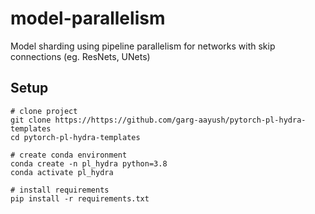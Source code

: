# model-parallelism
Model sharding using pipeline parallelism for networks with skip connections (eg. ResNets, UNets)


## Setup
```
# clone project
git clone https://https://github.com/garg-aayush/pytorch-pl-hydra-templates
cd pytorch-pl-hydra-templates

# create conda environment
conda create -n pl_hydra python=3.8
conda activate pl_hydra

# install requirements
pip install -r requirements.txt
```